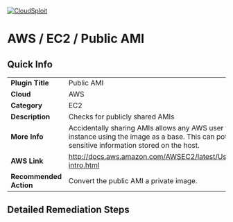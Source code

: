 [![CloudSploit](https://cloudsploit.com/img/logo-new-big-text-100.png "CloudSploit")](https://cloudsploit.com)

# AWS / EC2 / Public AMI

## Quick Info

| | |
|-|-|
| **Plugin Title** | Public AMI |
| **Cloud** | AWS |
| **Category** | EC2 |
| **Description** | Checks for publicly shared AMIs |
| **More Info** | Accidentally sharing AMIs allows any AWS user to launch an EC2 instance using the image as a base. This can potentially expose sensitive information stored on the host. |
| **AWS Link** | http://docs.aws.amazon.com/AWSEC2/latest/UserGuide/sharingamis-intro.html |
| **Recommended Action** | Convert the public AMI a private image. |

## Detailed Remediation Steps

